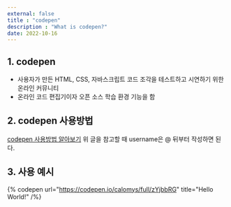 ```yaml
---
external: false
title : "codepen"
description : "What is codepen?"
date: 2022-10-16
---
```


## 1. codepen

- 사용자가 만든 HTML, CSS, 자바스크립트 코드 조각을 테스트하고 시연하기 위한 온라인 커뮤니티
- 온라인 코드 편집기이자 오픈 소스 학습 환경 기능을 함

## 2. codepen 사용방법

[codepen 사용방법 알아보기](https://0xd00d00.github.io/2021/07/06/embedCodepen.html)
위 글을 참고할 때 username은 @ 뒤부터 작성하면 된다.

## 3. 사용 예시

{% codepen url="https://codepen.io/calomys/full/zYjbbRG" title="Hello World!" /%}
